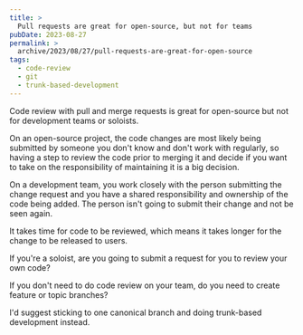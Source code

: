 ```yaml
---
title: >
  Pull requests are great for open-source, but not for teams
pubDate: 2023-08-27
permalink: >
  archive/2023/08/27/pull-requests-are-great-for-open-source
tags:
  - code-review
  - git
  - trunk-based-development
---
```


Code review with pull and merge requests is great for open-source but not for development teams or soloists.

On an open-source project, the code changes are most likely being submitted by someone you don't know and don't work with regularly, so having a step to review the code prior to merging it and decide if you want to take on the responsibility of maintaining it is a big decision.

On a development team, you work closely with the person submitting the change request and you have a shared responsibility and ownership of the code being added. The person isn't going to submit their change and not be seen again.

It takes time for code to be reviewed, which means it takes longer for the change to be released to users.

If you're a soloist, are you going to submit a request for you to review your own code?

If you don't need to do code review on your team, do you need to create feature or topic branches?

I'd suggest sticking to one canonical branch and doing trunk-based development instead.
